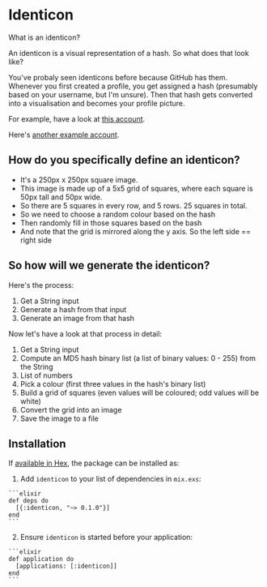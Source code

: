 # Identicon

What is an identicon?

An identicon is a visual representation of a hash. So what does that look like?

You've probaly seen identicons before because GitHub has them. Whenever you first created a profile, you get assigned a hash (presumably based on your username, but I'm unsure). Then that hash gets converted into a visualisation and becomes your profile picture.

For example, have a look at [this account](https://github.com/programmer1).

Here's [another example account](https://github.com/programmer12).

## How do you specifically define an identicon?

- It's a 250px x 250px square image. 
- This image is made up of a 5x5 grid of squares, where each square is 50px tall and 50px wide.
- So there are 5 squares in every row, and 5 rows. 25 squares in total.
- So we need to choose a random colour based on the hash
- Then randomly fill in those squares based on the bash
- And note that the grid is mirrored along the y axis. So the left side == right side

## So how will we generate the identicon?

Here's the process:

1. Get a String input
2. Generate a hash from that input
3. Generate an image from that hash

Now let's have a look at that process in detail:

1. Get a String input
2. Compute an MD5 hash binary list (a list of binary values: 0 - 255) from the String
3. List of numbers
4. Pick a colour (first three values in the hash's binary list)
5. Build a grid of squares (even values will be coloured; odd values will be white)
6. Convert the grid into an image
7. Save the image to a file

## Installation

If [available in Hex](https://hex.pm/docs/publish), the package can be installed as:

  1. Add `identicon` to your list of dependencies in `mix.exs`:

    ```elixir
    def deps do
      [{:identicon, "~> 0.1.0"}]
    end
    ```

  2. Ensure `identicon` is started before your application:

    ```elixir
    def application do
      [applications: [:identicon]]
    end
    ```

